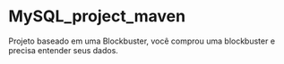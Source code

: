 # MySQL_project_maven
Projeto baseado em uma Blockbuster, você comprou uma blockbuster e precisa entender seus dados.
